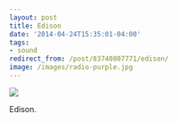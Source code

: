 ```yaml
---
layout: post 
title: Edison
date: '2014-04-24T15:35:01-04:00' 
tags: 
- sound 
redirect_from: /post/83740807771/edison/
image: /images/radio-purple.jpg
---
```


![](http://upload.wikimedia.org/wikipedia/commons/b/ba/Edison.jpg)

Edison.